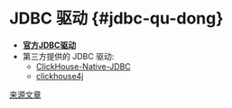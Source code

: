 # JDBC 驱动 {#jdbc-qu-dong}

-   **[官方JDBC驱动](https://github.com/ClickHouse/clickhouse-jdbc)**
-   第三方提供的 JDBC 驱动:
    -   [ClickHouse-Native-JDBC](https://github.com/housepower/ClickHouse-Native-JDBC)
    -   [clickhouse4j](https://github.com/blynkkk/clickhouse4j)

[来源文章](https://clickhouse.tech/docs/zh/interfaces/jdbc/) <!--hide-->
